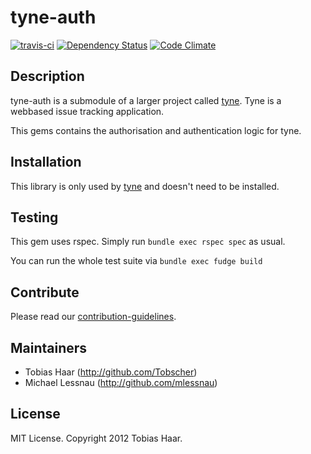 # tyne-auth

[![travis-ci](https://secure.travis-ci.org/tyne/tyne-auth.png)](http://travis-ci.org/#!/tyne/tyne-auth) [![Dependency Status](https://gemnasium.com/tyne/tyne.png)](https://gemnasium.com/tyne/auth) [![Code Climate](https://codeclimate.com/badge.png)](https://codeclimate.com/github/tyne/tyne-auth)

## Description

tyne-auth is a submodule of a larger project called [tyne](https://github.com/tyne/tyne).  Tyne is a webbased issue tracking application.

This gems contains the authorisation and authentication logic for tyne.

## Installation

This library is only used by [tyne](https://github.com/tyne/tyne) and doesn't need to be installed.

## Testing

This gem uses rspec. Simply run ```bundle exec rspec spec``` as usual.

You can run the whole test suite via ```bundle exec fudge build```

## Contribute

Please read our [contribution-guidelines](https://github.com/tyne/tyne-auth/blob/master/CONTRIBUTING.md).

## Maintainers

* Tobias Haar (http://github.com/Tobscher)
* Michael Lessnau (http://github.com/mlessnau)

## License

MIT License. Copyright 2012 Tobias Haar.
